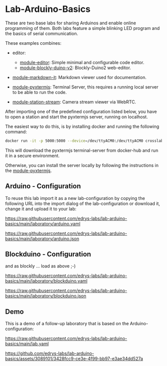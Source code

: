 # Lab-Arduino-Basics

These are two base labs for sharing Arduinos and enable online programming of them. Both labs feature a simple blinking LED program and the basics of serial communication.

These examples combines:

- editor:
  
  - [module-editor](https://github.com/edrys-labs/module-editor): Simple minimal and configurable code editor.
  - [module-blockly-duino-v2](https://github.com/edrys-labs/module-blockly-duino-v2): Blockly-Duino2 web-editor.

- [module-markdown-it](https://github.com/edrys-labs/module-markdown-it): Markdown viewer used for documentation.
- [module-pyxtermjs](https://github.com/edrys-labs/module-pyxtermjs): Terminal Server, this requires a running local server to be able to run the code.
- [module-station-stream](https://github.com/edrys-labs/module-station-stream): Camera stream viewer via WebRTC.

After importing one of the predefined configuration listed below, you have to open a station and start the pyxtermjs server, running on localhost.

The easiest way to do this, is by installing docker and running the following command:

```bash
docker run -it -p 5000:5000 --device=/dev/ttyACM0:/dev/ttyACM0 crosslab/edrys_pyxtermjs_arduino:latest
```
This will download the pyxtermjs terminal-server from docker-hub and run it in a secure environment.

Otherwise, you can install the server locally by following the instructions in the [module-pyxtermjs](https://github.com/edrys-labs/module-pyxtermjs).

## Arduino - Configuration

To reuse this lab import it as a new lab-configuration by copying the following URL into the import dialog of the lab-configuration or download it, change it and upload it to your lab:

https://raw.githubusercontent.com/edrys-labs/lab-arduino-basics/main/laboratory/arduino.yaml

https://raw.githubusercontent.com/edrys-labs/lab-arduino-basics/main/laboratory/arduino.json

## Blockduino - Configuration

and as blockly ... load as above ;-)

https://raw.githubusercontent.com/edrys-labs/lab-arduino-basics/main/laboratory/blockduino.yaml

https://raw.githubusercontent.com/edrys-labs/lab-arduino-basics/main/laboratory/blockduino.json

## Demo

This is a demo of a follow-up laboratory that is based on the Arduino-configuration:

https://raw.githubusercontent.com/edrys-labs/lab-arduino-basics/main/lab.yaml

https://github.com/edrys-labs/lab-arduino-basics/assets/3089101/3428fcc9-ce3e-4f99-bb97-e3ae34dd527a
